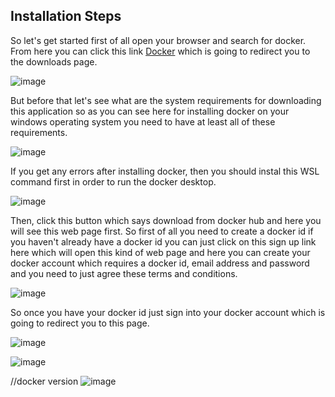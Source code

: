## Installation Steps


So let's get started first of all open your browser and search for docker.
From here you can click this link [Docker](https://docs.docker.com/desktop/windows/install/) which is going to redirect you to the downloads page. 



![image](https://user-images.githubusercontent.com/106062805/174482585-f201b76d-7239-47e5-8231-f4782f8c587b.png)


But before that let's see what are the system requirements for downloading this application so as you can see here for installing docker on your windows operating system you need to have at least all of these requirements. 

![image](https://user-images.githubusercontent.com/106062805/174482991-4320f5a8-5a29-4d69-8a05-0c43644b0bdf.png)

If you get any errors after installing docker, then you should instal this WSL command first in order to run the docker desktop.

![image](https://user-images.githubusercontent.com/106062805/174480870-0cd1aaa5-cc9c-4879-a203-31b5c3ab293f.png)


Then, click this button which says download from docker hub and here you will see this web page first. 
So first of all you need to create a docker id if you haven't already have a docker id you can just click on this sign up link here which will open this kind of web page and here you can create your docker account which requires a docker id, email address and password and you need to just agree these terms and conditions.

![image](https://user-images.githubusercontent.com/106062805/174482784-25306c86-6421-4972-84c3-c87e4106d7e6.png)

So once you have your docker id just sign into your docker account which is going to redirect you to this page.

![image](https://user-images.githubusercontent.com/106062805/174480798-df597c1f-f026-42bd-bfb6-8a1170242e49.png)


![image](https://user-images.githubusercontent.com/106062805/174458081-a218b086-75de-4c01-96d9-e5be69054737.png)


//docker version
![image](https://user-images.githubusercontent.com/106062805/174463192-02a25eef-7741-4968-b921-0ab30ef8dcc0.png)
